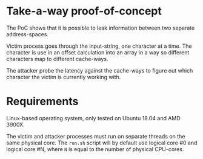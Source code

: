 # Take-a-way proof-of-concept 

The PoC shows that it is possible to leak information between two separate address-spaces. 

Victim process goes through the input-string, one character at a time. The character is use in an offset calculation into an array in a way so different characters map to different cache-ways.

The attacker probe the latency against the cache-ways to figure out which character the victim is currently working with.

# Requirements

Linux-based operating system, only tested on Ubuntu 18.04 and AMD 3900X.

The victim and attacker processes must run on separate threads on the same physical core. The `run.sh` script will by default use logical core #0 and logical core #N, where `N` is equal to the number of physical CPU-cores.